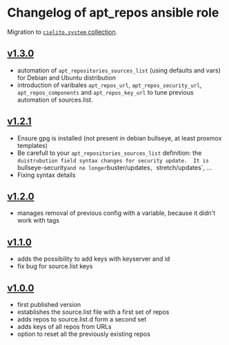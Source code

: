 # Changelog of apt_repos ansible role

Migration to [`cielito.system` collection](https://galaxy.ansible.com/cielito/system).

## [v1.3.0](https://github.com/UdelaRInterior/ansible-apt_repos/tree/v1.3.0)

* automation of `apt_repositories_sources_list` (using defaults and vars) for
  Debian and Ubuntu distribution
* introduction of varibales `apt_repos_url`, `apt_repos_security_url`, `apt_repos_components`
  and `apt_repos_key_url` to tune previous automation of sources.list.

## [v1.2.1](https://github.com/UdelaRInterior/ansible-apt_repos/tree/v1.2.1)

* Ensure gpg is installed (not present in debian bullseye, at least proxmox templates)
* Be carefull to your `apt_repositories_sources_list` definition: the `duistrubution field syntax changes for security update. 
  It is  `bullseye-security` and no longer `buster/updates`, `stretch/updates`, ...
* Fixing syntax details


## [v1.2.0](https://github.com/UdelaRInterior/ansible-apt_repos/tree/v1.2.0)

* manages removal of previous config with a variable, because it didn't work with tags

## [v1.1.0](https://github.com/UdelaRInterior/ansible-apt_repos/tree/v1.1.0)

* adds the possibility to add keys with keyserver and id 
* fix bug for source.list keys

## [v1.0.0](https://github.com/UdelaRInterior/ansible-apt_repos/tree/v1.0.0)

* first published version
* establishes the source.list file with a first set of repos
* adds repos to source.list.d form a second set
* adds keys of all repos from URLs
* option to reset all the previously existing repos